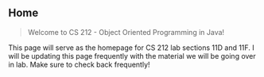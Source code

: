 ## Home

> Welcome to CS 212 - Object Oriented Programming in Java!

This page will serve as the homepage for CS 212 lab sections 11D and 11F. I will be updating this page frequently with the material we will be going over in lab. Make sure to check back frequently!
